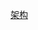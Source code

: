  
 <!-- 
 H5发板
  sudo mv h5-69.zip  web/psychic_camera_test/dist
  
  cd  web/psychic_camera_test/dist
   sudo unzip h5-69.zip

-->
 <!-- [search](https://ext.dcloud.net.cn/plugin?id=5617)-->
 <!-- [tab](https://ext.dcloud.net.cn/plugin?id=1971)-->
 [架构](https://ext.dcloud.net.cn/plugin?id=100)
 
 <!--
  数据递归
  
  setData(datas) {
 			datas.forEach((v, index) => {
 				if (v.treeList && v.treeList.length > 0) {
 					datas[index] = {
 						id: v.treeId,
 						label: v.treeName,
 						children: v.treeList,
 					}
 					this.setData(v.treeList)
 				} else {
 					datas[index] = {
 						id: v.treeId,
 						label: v.treeName,
 						children: []
 					}
 				}
 			})
 			return datas
 		} -->
 
  
 <!-- [ip](https://blog.csdn.net/crabfrog/article/details/105558339?spm=1001.2101.3001.6650.3&utm_medium=distribute.pc_relevant.none-task-blog-2%7Edefault%7ECTRLIST%7ERate-3-105558339-blog-124039104.pc_relevant_aa&depth_1-utm_source=distribute.pc_relevant.none-task-blog-2%7Edefault%7ECTRLIST%7ERate-3-105558339-blog-124039104.pc_relevant_aa&utm_relevant_index=4)-->